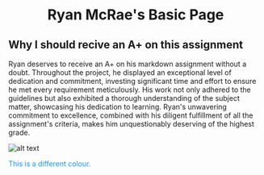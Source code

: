 <!DOCTYPE html>
<html>
<body>
<h1 align=center>Ryan McRae's Basic Page</h1>

## Why I should recive an A+ on this assignment ##

Ryan deserves to receive an A+ on his markdown assignment without a doubt. Throughout the project, he displayed an exceptional level of dedication and commitment, investing significant time and effort to ensure he met every requirement meticulously. His work not only adhered to the guidelines but also exhibited a thorough understanding of the subject matter, showcasing his dedication to learning. Ryan's unwavering commitment to excellence, combined with his diligent fulfillment of all the assignment's criteria, makes him unquestionably deserving of the highest grade.

![alt text](Capture.jpg "photo")

<p style="color:DodgerBlue;">This is a different colour.</p>







